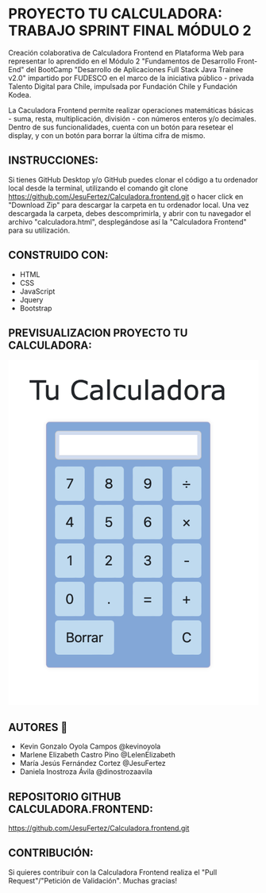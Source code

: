 # PROYECTO TU CALCULADORA: TRABAJO SPRINT FINAL MÓDULO 2

Creación colaborativa de Calculadora Frontend en Plataforma Web para representar lo aprendido en el Módulo 2 "Fundamentos de Desarrollo Front-End" del BootCamp "Desarrollo de Aplicaciones Full Stack Java Trainee v2.0" impartido por FUDESCO en el marco de la iniciativa público - privada Talento Digital para Chile, impulsada por Fundación Chile y Fundación Kodea.

La Caculadora Frontend permite realizar operaciones matemáticas básicas - suma, resta, multiplicación, división - con números enteros y/o decimales. Dentro de sus funcionalidades, cuenta con un botón para resetear el display, y con un botón para borrar la última cifra de mismo.

## INSTRUCCIONES:

Si tienes GitHub Desktop y/o GitHub puedes clonar el código a tu ordenador local desde la terminal, utilizando el comando git clone <https://github.com/JesuFertez/Calculadora.frontend.git> o hacer click en "Download Zip" para descargar la carpeta en tu ordenador local. Una vez descargada la carpeta, debes descomprimirla, y abrir con tu navegador el archivo "calculadora.html", desplegándose así la "Calculadora Frontend" para su utilización.

## CONSTRUIDO CON:

- HTML
- CSS
- JavaScript
- Jquery
- Bootstrap

## PREVISUALIZACION PROYECTO TU CALCULADORA:

![PREVISUALIZACIÓN PROYECTO TU CALCULADORA](https://github.com/JesuFertez/Calculadora.frontend/blob/main/screenshots/tucalculadora.png)

## AUTORES :busts_in_silhouette:

- Kevin Gonzalo Oyola Campos @kevinoyola
- Marlene Elizabeth Castro Pino @LelenElizabeth
- María Jesús Fernández Cortez @JesuFertez
- Daniela Inostroza Ávila @dinostrozaavila

## REPOSITORIO GITHUB CALCULADORA.FRONTEND:

https://github.com/JesuFertez/Calculadora.frontend.git

## CONTRIBUCIÓN:

Si quieres contribuir con la Calculadora Frontend realiza el "Pull Request"/"Petición de Validación". Muchas gracias!
